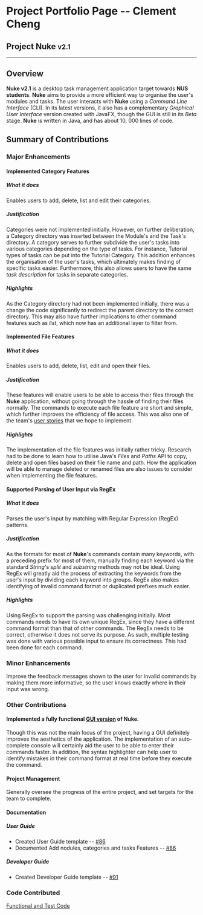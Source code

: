 
# Project Portfolio Page -- Clement Cheng
## Project Nuke <small>v2.1</small>

<hr>

## Overview
**Nuke v2.1** is a desktop task management application target towards **NUS students**.  **Nuke** aims to provide a more efficient way to organise the user's modules and tasks. The user interacts with **Nuke** using a _Command Line Interface_ (CLI). In its latest versions, it also has a complementary _Graphical User Interface_ version created with JavaFX, though the GUI is still in its _Beta_ stage. **Nuke** is written in Java, and has about 10, 000 lines of code.


## Summary of Contributions
### Major Enhancements
#### Implemented Category Features
##### What it does
Enables users to add, delete, list and edit their categories.

##### Justification
Categories were not implemented initially. However, on further deliberation, a Category directory was inserted between the Module's and the Task's directory. A category serves to further subdivide the user's tasks into various categories depending on the type of tasks. For instance, Tutorial types of tasks can be put into the Tutorial Category. This addition enhances the organisation of the user's tasks, which ultimately makes finding of specific tasks easier. Furthermore, this also allows users to have the same _task description_ for tasks in separate categories.

##### Highlights
As the Category directory had not been implemented initially, there was a change the code significantly to redirect the parent directory to the correct directory. This may also have further implications to other command features such as _list_, which now has an additional layer to filter from.


#### Implemented File Features
##### What it does
Enables users to add, delete, list, edit and open their files.

##### Justification
These features will enable users to be able to access their files through the **Nuke** application, without going through the hassle of finding their files normally. The commands to execute each file feature are short and simple, which further improves the efficiency of file access. This was also one of the team's [user stories](https://ay1920s2-cs2113t-t13-2.github.io/tp/DeveloperGuide.html#user-stories) that we hope to implement.

##### Highlights
The implementation of the file features was initially rather tricky. Research had to be done to learn how to utilise Java's _Files_ and _Paths_ API to copy, delete and open files based on their file name and path. How the application will be able to manage deleted or renamed files are also issues to consider when implementing the file features.

#### Supported Parsing of User Input via RegEx
##### What it does
Parses the user's input by matching with Regular Expression (RegEx) patterns.

##### Justification
As the formats for most of **Nuke**'s commands contain many keywords, with a preceding prefix for most of them, manually finding each keyword via the standard _String_'s _split_ and _substring_ methods may not be ideal. 
Using RegEx will greatly aid the process of extracting the keywords from the user's input by dividing each keyword into groups. RegEx also makes identifying of invalid command format or duplicated prefixes much easier. 

##### Highlights
Using RegEx to support the parsing was challenging initially. Most commands needs to have its own unique RegEx, since they have a different command format than that of other commands. The RegEx needs to be correct, otherwise it does not serve its purpose. As such, multiple testing was done with various possible input to ensure its correctness. This had been done for each command.



### Minor Enhancements
Improve the feedback messages shown to the user for invalid commands by making them more informative, so the user knows exactly where in their input was wrong.

### Other Contributions
#### Implemented a fully functional [GUI version]() of **Nuke**. 
Though this was not the main focus of the project, having a GUI definitely improves the aesthetics of the application. The implementation of an auto-complete console will certainly aid the user to be able to enter their commands faster. In addition, the syntax highlighter can help user to identify mistakes in their command format at real time before they execute the command.

#### Project Management
Generally oversee the progress of the entire project, and set targets for the team to complete.

#### Documentation
##### User Guide
- Created User Guide template -- [#86](https://github.com/AY1920S2-CS2113T-T13-2/tp/pull/86/commits/4564354abd1dd6bb2cc5cbee7d33a8494d5dbbb6)
- Documented Add nodules, categories and tasks Features -- [#86](https://github.com/AY1920S2-CS2113T-T13-2/tp/pull/86/commits/4564354abd1dd6bb2cc5cbee7d33a8494d5dbbb6)

##### Developer Guide
- Created Developer Guide template -- [#91](https://github.com/AY1920S2-CS2113T-T13-2/tp/pull/91/commits/63df694b1df6aef9f5eab62be7995d9fc04714c6)

### Code Contributed
[Functional and Test Code](https://nus-cs2113-ay1920s2.github.io/tp-dashboard/#breakdown=true&search=iceclementi&sort=groupTitle&sortWithin=title&since=2020-03-01&timeframe=commit&mergegroup=false&groupSelect=groupByRepos)
